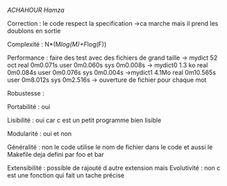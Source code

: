 *ACHAHOUR Hamza*

Correction : le code respect la specification
	->ca marche mais il prend les doublons en sortie

Complexité : N*(M*log(M)+F*log(F))

Performance : faire des test avec des fichiers de grand taille 
   -> mydict 52 oct
   	real	0m0.071s
	user	0m0.060s
	sys		0m0.008s
   -> mydict0 1.3 ko
    real	0m0.084s
	user	0m0.076s
	sys		0m0.004s
	->mydict1 4.1Mo
	real	0m10.565s
	user	0m8.012s
	sys		0m2.516s
	-> ouverture de fichier pour chaque mot

Robustesse :  

Portabilité : oui 

Lisibilité : oui car c est un petit programme bien lisible

Modularité : oui et non

Généralité : non le code utilise le nom de fichier dans le code et aussi le Makefile deja defini par foo et bar 

Extensibilité : possible de rajouté d autre extension mais 
Evolutivité : non c est une fonction qui fait un tache précise
